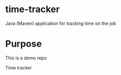 # time-tracker
Java (Maven) application for tracking time on the job

# Purpose

This is a demo repo

Time tracker
